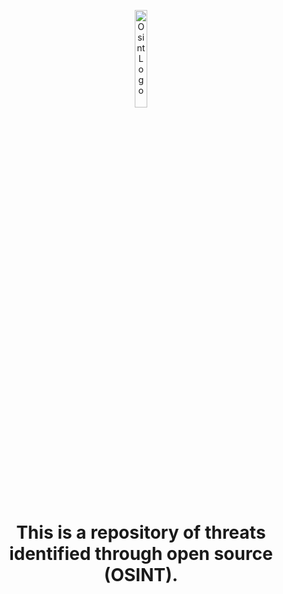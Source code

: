 <p align="center">
    <img width="20%" height="20%" src="https://github.com/jmpshell/ThreatFeeds/blob/master/assets/osinticon.gif" alt="Osint Logo"  href="#OSINT">
</p>

<h1 align="center">This is a repository of threats identified through open source (OSINT).</h1>



